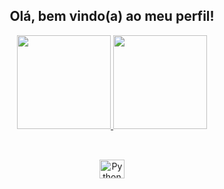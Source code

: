 <div align="center">

## Olá, bem vindo(a) ao meu perfil!
  
</div>

<div align="center">
  <a href="https://github.com/henriqueagustini">
  <img height="150em" src="https://github-readme-stats.vercel.app/api?username=henriqueagustini&show_icons=true&theme=github_dark&include_all_commits=true&count_private=true"/>
  <img height="150em" src="https://github-readme-stats.vercel.app/api/top-langs/?username=henriqueagustini&layout=compact&langs_count=7&theme=github_dark"/>
</div>
  
  ##
  
  <div align="center">
  <div style="display: inline_block"><br>
  <img align="center" alt="Python" height="30" width="40" src="https://cdn.jsdelivr.net/gh/devicons/devicon/icons/python/python-original.svg">
  </div>
  </div>
